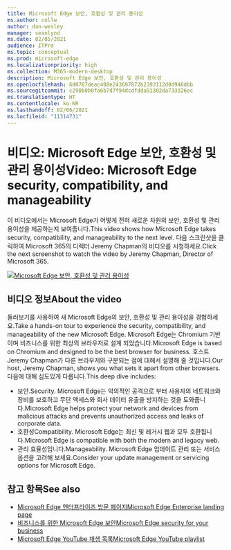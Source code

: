 ```yaml
---
title: Microsoft Edge 보안, 호환성 및 관리 용이성
ms.author: collw
author: dan-wesley
manager: seanlynd
ms.date: 02/05/2021
audience: ITPro
ms.topic: conceptual
ms.prod: microsoft-edge
ms.localizationpriority: high
ms.collection: M365-modern-desktop
description: Microsoft Edge 보안, 호환성 및 관리 용이성
ms.openlocfilehash: 6d0787deac408e243697872b2393112d0d946dbb
ms.sourcegitcommit: c290b0b0fa6b7d7f94dcdfdda91302da733326ec
ms.translationtype: HT
ms.contentlocale: ko-KR
ms.lasthandoff: 02/06/2021
ms.locfileid: "11314731"
---
```

# <span data-ttu-id="7033b-103">비디오: Microsoft Edge 보안, 호환성 및 관리 용이성</span><span class="sxs-lookup"><span data-stu-id="7033b-103">Video: Microsoft Edge security, compatibility, and manageability</span></span>

<span data-ttu-id="7033b-104">이 비디오에서는 Microsoft Edge가 어떻게 전혀 새로운 차원의 보안, 호환성 및 관리 용이성을 제공하는지 보여줍니다.</span><span class="sxs-lookup"><span data-stu-id="7033b-104">This video shows how Microsoft Edge takes security, compatibility, and manageability to the next level.</span></span> <span data-ttu-id="7033b-105">다음 스크린샷을 클릭하여 Microsoft 365의 디렉터 Jeremy Chapman의 비디오를 시청하세요.</span><span class="sxs-lookup"><span data-stu-id="7033b-105">Click the next screenshot to watch the video by Jeremy Chapman, Director of Microsoft 365.</span></span>

[![Microsoft Edge 보안, 호환성 및 관리 용이성](media/microsoft-edge-video-security-compatibility-manageability/0.png)](http://www.youtube.com/watch?v=uMmh_gNaM4I "Microsoft Edge security, compatibility, and manageability")

## <span data-ttu-id="7033b-107">비디오 정보</span><span class="sxs-lookup"><span data-stu-id="7033b-107">About the video</span></span>

<span data-ttu-id="7033b-108">둘러보기를 사용하여 새 Microsoft Edge의 보안, 호환성 및 관리 용이성을 경험하세요.</span><span class="sxs-lookup"><span data-stu-id="7033b-108">Take a hands-on tour to experience the security, compatibility, and manageability of the new Microsoft Edge.</span></span> <span data-ttu-id="7033b-109">Microsoft Edge는 Chromium 기반이며 비즈니스를 위한 최상의 브라우저로 설계 되었습니다.</span><span class="sxs-lookup"><span data-stu-id="7033b-109">Microsoft Edge is based on Chromium and designed to be the best browser for business.</span></span> <span data-ttu-id="7033b-110">호스트 Jeremy Chapman가 다른 브라우저와 구분되는 점에 대해서 설명해 줄 것입니다.</span><span class="sxs-lookup"><span data-stu-id="7033b-110">Our host, Jeremy Chapman, shows you what sets it apart from other browsers.</span></span> <span data-ttu-id="7033b-111">다음에 대해 심도있게 다룹니다.</span><span class="sxs-lookup"><span data-stu-id="7033b-111">This deep dive includes:</span></span>

- <span data-ttu-id="7033b-112">보안.</span><span class="sxs-lookup"><span data-stu-id="7033b-112">Security.</span></span> <span data-ttu-id="7033b-113">Microsoft Edge는 악의적인 공격으로 부터 사용자의 네트워크와 장비를 보호하고 무단 액세스와 회사 데이터 유출을 방지하는 것을 도와줍니다.</span><span class="sxs-lookup"><span data-stu-id="7033b-113">Microsoft Edge helps protect your network and devices from malicious attacks and prevents unauthorized access and leaks of corporate data.</span></span>
- <span data-ttu-id="7033b-114">호환성</span><span class="sxs-lookup"><span data-stu-id="7033b-114">Compatibility.</span></span> <span data-ttu-id="7033b-115">Microsoft Edge는 최신 및 레거시 웹과 모두 호환됩니다.</span><span class="sxs-lookup"><span data-stu-id="7033b-115">Microsoft Edge is compatible with both the modern and legacy web.</span></span>
- <span data-ttu-id="7033b-116">관리 효율성입니다.</span><span class="sxs-lookup"><span data-stu-id="7033b-116">Manageability.</span></span> <span data-ttu-id="7033b-117">Microsoft Edge 업데이트 관리 또는 서비스 옵션을 고려해 보세요.</span><span class="sxs-lookup"><span data-stu-id="7033b-117">Consider your update management or servicing options for Microsoft Edge.</span></span>

## <span data-ttu-id="7033b-118">참고 항목</span><span class="sxs-lookup"><span data-stu-id="7033b-118">See also</span></span>

- [<span data-ttu-id="7033b-119">Microsoft Edge 엔터프라이즈 방문 페이지</span><span class="sxs-lookup"><span data-stu-id="7033b-119">Microsoft Edge Enterprise landing page</span></span>](https://aka.ms/EdgeEnterprise)
- [<span data-ttu-id="7033b-120">비즈니스를 위한 Microsoft Edge 보안</span><span class="sxs-lookup"><span data-stu-id="7033b-120">Microsoft Edge security for your business</span></span>](ms-edge-security-for-business.md)
- [<span data-ttu-id="7033b-121">Microsoft Edge YouTube 재생 목록</span><span class="sxs-lookup"><span data-stu-id="7033b-121">Microsoft Edge YouTube playlist</span></span>](https://www.youtube.com/playlist?list=PLXtHYVsvn_b-uXh1tMeYpT-0iD8tD3tFy)